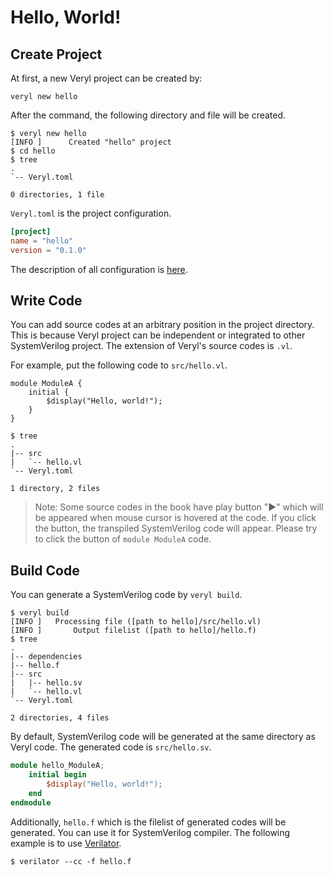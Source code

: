 # Hello, World!

## Create Project

At first, a new Veryl project can be created by:

```
veryl new hello
```

After the command, the following directory and file will be created.

```
$ veryl new hello
[INFO ]      Created "hello" project
$ cd hello
$ tree
.
`-- Veryl.toml

0 directories, 1 file
```

`Veryl.toml` is the project configuration.

```toml
[project]
name = "hello"
version = "0.1.0"
```

The description of all configuration is [here](../05_development_environment/01_project_configuration.md).

## Write Code

You can add source codes at an arbitrary position in the project directory.
This is because Veryl project can be independent or integrated to other SystemVerilog project.
The extension of Veryl's source codes is `.vl`.

For example, put the following code to `src/hello.vl`.

```veryl,playground
module ModuleA {
    initial {
        $display("Hello, world!");
    }
}
```

```
$ tree
.
|-- src
|   `-- hello.vl
`-- Veryl.toml

1 directory, 2 files
```

> Note: Some source codes in the book have play button "▶" which will be appeared when mouse cursor is hovered at the code.
> If you click the button, the transpiled SystemVerilog code will appear. Please try to click the button of `module ModuleA` code.

## Build Code

You can generate a SystemVerilog code by `veryl build`.

```
$ veryl build
[INFO ]   Processing file ([path to hello]/src/hello.vl)
[INFO ]       Output filelist ([path to hello]/hello.f)
$ tree
.
|-- dependencies
|-- hello.f
|-- src
|   |-- hello.sv
|   `-- hello.vl
`-- Veryl.toml

2 directories, 4 files
```

By default, SystemVerilog code will be generated at the same directory as Veryl code.
The generated code is `src/hello.sv`.

```verilog
module hello_ModuleA;
    initial begin
        $display("Hello, world!");
    end
endmodule
```

Additionally, `hello.f` which is the filelist of generated codes will be generated.
You can use it for SystemVerilog compiler.
The following example is to use [Verilator](https://www.veripool.org/verilator/).

```
$ verilator --cc -f hello.f
```
